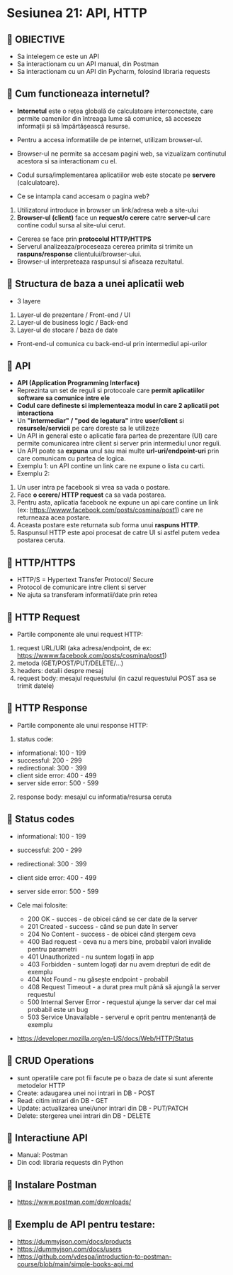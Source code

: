 # Sesiunea 21: API, HTTP
## 📝 OBIECTIVE
- Sa intelegem ce este un API
- Sa interactionam cu un API manual, din Postman
- Sa interactionam cu un API din Pycharm, folosind libraria requests

## 🔶 Cum functioneaza internetul?
- **Internetul** este o rețea globală de calculatoare interconectate,
care permite oamenilor din întreaga lume să comunice,
să acceseze informații și să împărtășească resurse.
- Pentru a accesa informatiile de pe internet, utilizam browser-ul.
- Browser-ul ne permite sa accesam pagini web, sa vizualizam continutul acestora si
sa interactionam cu el.
- Codul sursa/implementarea aplicatiilor web este stocate pe **servere** (calculatoare).

- Ce se intampla cand accesam o pagina web?
1. Utilizatorul introduce in browser un link/adresa web a site-ului
2. **Browser-ul (client)** face un **request/o cerere** catre **server-ul** care contine codul sursa al site-ului cerut.
- Cererea se face prin **protocolul HTTP/HTTPS**
- Serverul analizeaza/proceseaza cererea primita si trimite
un **raspuns/response** clientului/browser-ului.
- Browser-ul interpreteaza raspunsul si afiseaza rezultatul.

## 🔶 Structura de baza a unei aplicatii web
- 3 layere
1. Layer-ul de prezentare / Front-end / UI
2. Layer-ul de business logic / Back-end
3. Layer-ul de stocare / baza de date

- Front-end-ul comunica cu back-end-ul prin intermediul api-urilor

## 🔶 API
- **API (Application Programming Interface)**
- Reprezinta un set de reguli si protocoale care **permit aplicatiilor
software sa comunice intre ele**
- **Codul care defineste si implementeaza modul in care 2 aplicatii
pot interactiona**
- Un **"intermediar" / "pod de legatura"** intre **user/client** si
**resursele/servicii** pe care doreste sa le utilizeze
- Un API in general este o aplicatie fara partea de prezentare (UI)
care permite comunicarea intre client si server prin intermediul unor reguli.
- Un API poate sa **expuna** unul sau mai multe **url-uri/endpoint-uri**
prin care comunicam cu partea de logica.
- Exemplu 1: un API contine un link care ne expune o lista cu carti.
- Exemplu 2: 
1. Un user intra pe facebook si vrea sa vada o postare.
2. Face **o cerere/ HTTP request** ca sa vada postarea.
3. Pentru asta, aplicatia facebook ne expune un api care contine un link (ex:
https://wwww.facebook.com/posts/cosmina/post1) care ne returneaza acea postare.
4. Aceasta postare este returnata sub forma unui **raspuns HTTP**.
5. Raspunsul HTTP este apoi procesat de catre UI si 
astfel putem vedea postarea ceruta.

## 🔶 HTTP/HTTPS

- HTTP/S = Hypertext Transfer Protocol/ Secure
- Protocol de comunicare intre client si server
- Ne ajuta sa transferam informatii/date prin retea

## 🔶 HTTP Request
- Partile componente ale unui request HTTP:
1. request URL/URI (aka adresa/endpoint, de ex: https://wwww.facebook.com/posts/cosmina/post1)
2. metoda (GET/POST/PUT/DELETE/...)
3. headers: detalii despre mesaj
4. request body: mesajul requestului 
(in cazul requestului POST asa se trimit datele)

## 🔶 HTTP Response
- Partile componente ale unui response HTTP:
1. status code:
- informational: 100 - 199
- successful: 200 - 299
- redirectional: 300 - 399
- client side error: 400 - 499 
- server side error: 500 - 599
2. response body: mesajul cu informatia/resursa ceruta

## 🔶 Status codes
- informational: 100 - 199
- successful: 200 - 299
- redirectional: 300 - 399
- client side error: 400 - 499 
- server side error: 500 - 599

- Cele mai folosite:

  - 200 OK - succes - de obicei când se cer date de la server
  - 201 Created - success - când se pun date în server
  - 204 No Content - success - de obicei când ștergem ceva
  - 400 Bad request - ceva nu a mers bine, probabil valori invalide pentru parametri
  - 401 Unauthorized - nu suntem logați în app
  - 403 Forbidden - suntem logați dar nu avem drepturi de edit de exemplu
  - 404 Not Found - nu găsește endpoint - probabil
  - 408 Request Timeout - a durat prea mult până să ajungă la server requestul
  - 500 Internal Server Error - requestul ajunge la server dar cel mai probabil este un bug
  - 503 Service Unavailable - serverul e oprit pentru mentenanță de exemplu

- https://developer.mozilla.org/en-US/docs/Web/HTTP/Status


## 🔶 CRUD Operations
- sunt operatiile care pot fii facute pe o baza de date si sunt aferente
metodelor HTTP
- Create: adaugarea unei noi intrari in DB - POST
- Read: citim intrari din DB - GET
- Update: actualizarea unei/unor intrari din DB - PUT/PATCH
- Delete: stergerea unei intrari din DB - DELETE 

## 🔶 Interactiune API
- Manual: Postman
- Din cod: libraria requests din Python

## 🔶 Instalare Postman
- https://www.postman.com/downloads/

## 🔶 Exemplu de API pentru testare:
- https://dummyjson.com/docs/products
- https://dummyjson.com/docs/users
- https://github.com/vdespa/introduction-to-postman-course/blob/main/simple-books-api.md
